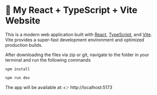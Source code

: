 # 🚀 My React + TypeScript + Vite Website

This is a modern web application built with [React](https://react.dev/), [TypeScript](https://www.typescriptlang.org/), and [Vite](https://vitejs.dev/).  
Vite provides a super-fast development environment and optimized production builds.

After downloading the files via zip or git, navigate to the folder in your terminal and run the following commands

~~~
npm install
~~~

~~~
npm run dev
~~~

The app will be available at:
👉 http://localhost:5173


